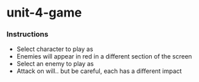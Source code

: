 # unit-4-game

### Instructions

- Select character to play as 
- Enemies will appear in red in a different section of the screen
- Select an enemy to play as
- Attack on will.. but be careful, each has a different impact
